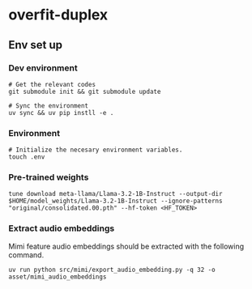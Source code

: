 # overfit-duplex

## Env set up

### Dev environment
```
# Get the relevant codes
git submodule init && git submodule update

# Sync the environment
uv sync && uv pip instll -e .
```

### Environment
```
# Initialize the necesary environment variables.
touch .env
```

### Pre-trained weights
```
tune download meta-llama/Llama-3.2-1B-Instruct --output-dir $HOME/model_weights/Llama-3.2-1B-Instruct --ignore-patterns "original/consolidated.00.pth" --hf-token <HF_TOKEN>
```

### Extract audio embeddings

Mimi feature audio embeddings should be extracted with the following command.
```
uv run python src/mimi/export_audio_embedding.py -q 32 -o asset/mimi_audio_embeddings
```

